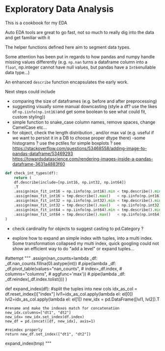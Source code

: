 # Exploratory Data Analysis

This is a cookbook for my EDA

Auto EDA tools are great to go fast, not so much to really dig into the data and get familiar with it

The helper functions defined here aim to
segment data types.

Some attention has been put in regards to how pandas and numpy handle missing values differently (e.g. `np.nan` turns a dataframe column into a `float`, np.integer cannot have null values, but pandas have a `Int64`nullable data type...)

An enhanced `describe` function encapsulates the early work.

Next steps could include
- comparing the size of dataframes (e.g. before and after preprocessing)
- suggesting visually some manual downcasting (style a df? use the likes of `np.iinfo(np.int16)`and get some boolean to see what could fit, custom styling))
- simple function to snake_case column names, remove spaces, change CamelCase etc...
- for object, check the length distribution , and/or max val (e.g. useful if we want to persist it in a DB to choose proper dtype there)
-some histograms ? use the pctiles for simple boxplots ?
see https://stackoverflow.com/questions/53468558/adding-image-to-pandas-dataframe/53469293
https://towardsdatascience.com/rendering-images-inside-a-pandas-dataframe-3631a4883f60
```python
def check_int_types(df):
    return (
    df.describe(include=[np.int16, np.int32, np.int64])
    .T
    .assign(min_fit_int16 = np.iinfo(np.int16).min < tmp.describe().min())
    .assign(max_fit_int16 = tmp.describe().max()   < np.iinfo(np.int16).max)
    .assign(min_fit_int32 = np.iinfo(np.int32).min < tmp.describe().min())
    .assign(max_fit_int32 = tmp.describe().max()   < np.iinfo(np.int32).max)
    .assign(min_fit_int64 = np.iinfo(np.int64).min < tmp.describe().min())
    .assign(max_fit_int64 = tmp.describe().max()   < np.iinfo(np.int64).max)
)
```
- check cardinality for objects to suggest casting to pd.Category ?

- explore how to expand an simple index with tuples, into a multi index. Some transformation collapsed my multi index, quick googling could not show an efficient way to do "add a level" or expand tuples...

#attempt
"""
    .assign(nan_counts=lambda _df: _df.nan_counts.fillna(0).astype(int))
     #.pipe(lambda _df: _df.pivot_table(values="nan_counts",
     #                                  index=_df.index,
     #                                  columns="columns",
     #                                  aggfunc='max'))
    #.pipe(lambda _df: _df.reindex(_df.index.tolist()))
)


def expand_index(df):
    #split the tuples into new cols
    idx_as_col = df.reset_index()["index"]
    lvl1=idx_as_col.apply(lambda el: el[0])
    lvl2=idx_as_col.apply(lambda el: el[1])
    new_idx = pd.DataFrame([lvl1, lvl2]).T

    #rename and make the indexes match for concatenation
    new_idx.columns=["dt1", "dt2"]
    new_idx= new_idx.set_index(df.index)
    new_df = pd.concat([df, new_idx], axis=1)

    #reindex properly
    return new_df.set_index(["dt1", "dt2"])
expand_index(tmp)
"""
